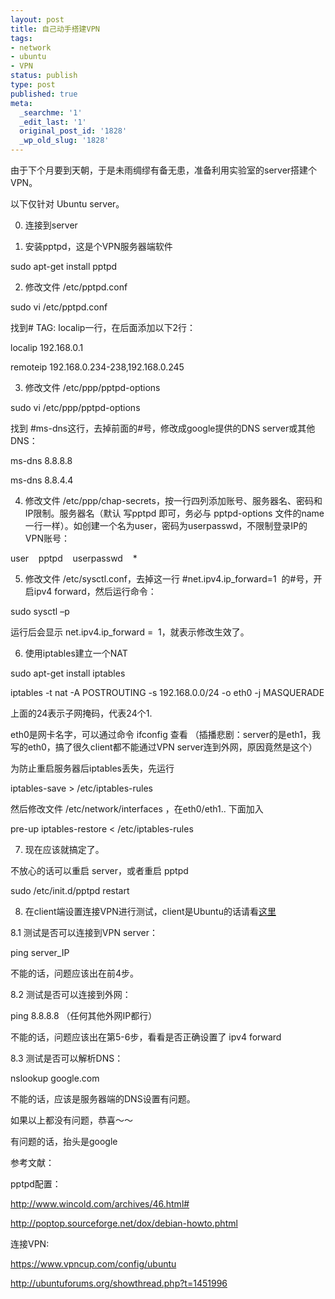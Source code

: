 ```yaml
---
layout: post
title: 自己动手搭建VPN
tags:
- network
- ubuntu
- VPN
status: publish
type: post
published: true
meta:
  _searchme: '1'
  _edit_last: '1'
  original_post_id: '1828'
  _wp_old_slug: '1828'
---
```

由于下个月要到天朝，于是未雨绸缪有备无患，准备利用实验室的server搭建个VPN。

以下仅针对 Ubuntu server。

0. 连接到server

1. 安装pptpd，这是个VPN服务器端软件

sudo apt-get install pptpd

2. 修改文件 /etc/pptpd.conf

sudo vi /etc/pptpd.conf

找到# TAG: localip一行，在后面添加以下2行：

localip 192.168.0.1

remoteip 192.168.0.234-238,192.168.0.245

3. 修改文件 /etc/ppp/pptpd-options

sudo vi /etc/ppp/pptpd-options

找到 #ms-dns这行，去掉前面的#号，修改成google提供的DNS server或其他DNS：

ms-dns 8.8.8.8

ms-dns 8.8.4.4

4. 修改文件 /etc/ppp/chap-secrets，按一行四列添加账号、服务器名、密码和IP限制。服务器名（默认 写pptpd 即可，务必与 pptpd-options 文件的name一行一样）。如创建一个名为user，密码为userpasswd，不限制登录IP的VPN账号：

user    pptpd    userpasswd    *

5. 修改文件 /etc/sysctl.conf，去掉这一行 #net.ipv4.ip_forward=1  的#号，开启ipv4  forward，然后运行命令：

sudo sysctl –p

运行后会显示 net.ipv4.ip_forward =  1，就表示修改生效了。

6. 使用iptables建立一个NAT

sudo apt-get install iptables

iptables -t nat -A POSTROUTING -s 192.168.0.0/24 -o eth0 -j MASQUERADE

上面的24表示子网掩码，代表24个1.

eth0是网卡名字，可以通过命令 ifconfig 查看 （插播悲剧：server的是eth1，我写的eth0，搞了很久client都不能通过VPN server连到外网，原因竟然是这个）

为防止重启服务器后iptables丢失，先运行

iptables-save &gt; /etc/iptables-rules

然后修改文件 /etc/network/interfaces ，在eth0/eth1.. 下面加入

pre-up iptables-restore &lt; /etc/iptables-rules

7. 现在应该就搞定了。

不放心的话可以重启 server，或者重启 pptpd

sudo /etc/init.d/pptpd restart

8. 在client端设置连接VPN进行测试，client是Ubuntu的话请看<a href="https://www.vpncup.com/config/ubuntu" target="_blank">这里</a>

8.1 测试是否可以连接到VPN server：

ping server_IP

不能的话，问题应该出在前4步。

8.2 测试是否可以连接到外网：

ping 8.8.8.8 （任何其他外网IP都行）

不能的话，问题应该出在第5-6步，看看是否正确设置了 ipv4 forward

8.3 测试是否可以解析DNS：

nslookup google.com

不能的话，应该是服务器端的DNS设置有问题。

如果以上都没有问题，恭喜～～

有问题的话，抬头是google



参考文献：

pptpd配置：

<a href="http://www.wincold.com/archives/46.html#" target="_blank">http://www.wincold.com/archives/46.html#</a>

<a href="http://poptop.sourceforge.net/dox/debian-howto.phtml" target="_blank">http://poptop.sourceforge.net/dox/debian-howto.phtml</a>

连接VPN:

<a href="https://www.vpncup.com/config/ubuntu" target="_blank">https://www.vpncup.com/config/ubuntu</a>

<a href="http://ubuntuforums.org/showthread.php?t=1451996" target="_blank">http://ubuntuforums.org/showthread.php?t=1451996</a>
